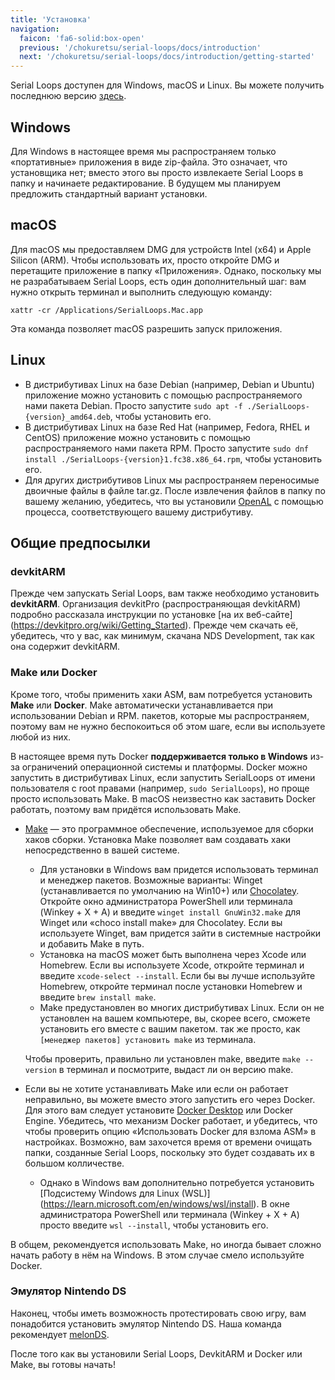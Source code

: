 ```yaml
---
title: 'Установка'
navigation:
  faicon: 'fa6-solid:box-open'
  previous: '/chokuretsu/serial-loops/docs/introduction'
  next: '/chokuretsu/serial-loops/docs/introduction/getting-started'
---
```


Serial Loops доступен для Windows, macOS и Linux. Вы можете получить последнюю версию [здесь](https://github.com/haroohie-club/SerialLoops/releases/latest).

## Windows
Для Windows в настоящее время мы распространяем только «портативные» приложения в виде zip-файла. Это означает, что установщика нет;
вместо этого вы просто извлекаете Serial Loops в папку и начинаете редактирование. В будущем мы планируем предложить стандартный
вариант установки.

## macOS
Для macOS мы предоставляем DMG для устройств Intel (x64) и Apple Silicon (ARM). Чтобы использовать их, просто откройте DMG
и перетащите приложение в папку «Приложения». Однако, поскольку мы не разрабатываем Serial Loops, есть один
дополнительный шаг: вам нужно открыть терминал и выполнить следующую команду:
```
xattr -cr /Applications/SerialLoops.Mac.app
```
Эта команда позволяет macOS разрешить запуск приложения.

## Linux
* В дистрибутивах Linux на базе Debian (например, Debian и Ubuntu) приложение можно установить с помощью распространяемого нами пакета Debian. Просто запустите
  `sudo apt -f ./SerialLoops-{version}_amd64.deb`, чтобы установить его.
* В дистрибутивах Linux на базе Red Hat (например, Fedora, RHEL и CentOS) приложение можно установить с помощью распространяемого нами пакета RPM. Просто запустите
  `sudo dnf install ./SerialLoops-{version}1.fc38.x86_64.rpm`, чтобы установить его.
* Для других дистрибутивов Linux мы распространяем переносимые двоичные файлы в файле tar.gz. После извлечения файлов в папку
  по вашему желанию, убедитесь, что вы установили [OpenAL](https://www.openal.org/) с помощью процесса, соответствующего вашему дистрибутиву.

## Общие предпосылки
### devkitARM
Прежде чем запускать Serial Loops, вам также необходимо установить **devkitARM**. Организация devkitPro (распространяющая devkitARM) подробно рассказала
инструкции по установке [на их веб-сайте] (https://devkitpro.org/wiki/Getting_Started). Прежде чем скачать её, убедитесь, что у вас, как минимум, скачана
NDS Development, так как она содержит devkitARM.

### Make или Docker
Кроме того, чтобы применить хаки ASM, вам потребуется установить **Make** или **Docker**. Make автоматически устанавливается при использовании Debian и RPM.
пакетов, которые мы распространяем, поэтому вам не нужно беспокоиться об этом шаге, если вы используете любой из них.

В настоящее время путь Docker **поддерживается только в Windows** из-за ограничений операционной системы и платформы. Docker можно запустить 
в дистрибутивах Linux, если запустить SerialLoops от имени пользователя с root правами (например, `sudo SerialLoops`), но проще просто использовать Make. В macOS неизвестно
как заставить Docker работать, поэтому вам придётся использовать Make.

* [Make](https://www.gnu.org/software/make/) — это программное обеспечение, используемое для сборки хаков сборки. Установка Make позволяет вам создавать хаки
  непосредственно в вашей системе.
    - Для установки в Windows вам придется использовать терминал и менеджер пакетов. Возможные варианты: Winget (устанавливается по умолчанию на Win10+) или
      [Chocolatey](https://chocolatey.org/). Откройте окно администратора PowerShell или терминала (Winkey + X + A) и введите `winget install GnuWin32.make`
      для Winget или «choco install make» для Chocolatey. Если вы используете Winget, вам придется зайти в системные настройки и добавить Make в путь.
    - Установка на macOS может быть выполнена через Xcode или Homebrew. Если вы используете Xcode, откройте терминал и введите `xcode-select --install`. Если бы вы
      лучше используйте Homebrew, откройте терминал после установки Homebrew и введите `brew install make`.
    - Make предустановлен во многих дистрибутивах Linux. Если он не установлен на вашем компьютере, вы, скорее всего, сможете установить его вместе с вашим пакетом.
      так же просто, как `[менеджер пакетов] установить make` из терминала.
  
  Чтобы проверить, правильно ли установлен make, введите `make --version` в терминал и посмотрите, выдаст ли он версию make.
* Если вы не хотите устанавливать Make или если он работает неправильно, вы можете вместо этого запустить его через Docker. Для этого вам следует
  установите [Docker Desktop](https://www.docker.com/products/docker-desktop/) или Docker Engine. Убедитесь, что механизм Docker работает, и убедитесь, что
  чтобы проверить опцию «Использовать Docker для взлома ASM» в настройках. Возможно, вам захочется время от времени очищать папки, созданные Serial Loops, поскольку это будет
  создавать их в большом колличестве. 
    - Однако в Windows вам дополнительно потребуется установить [Подсистему Windows для Linux (WSL)] (https://learn.microsoft.com/en/windows/wsl/install).
      В окне администратора PowerShell или терминала (Winkey + X + A) просто введите `wsl --install`, чтобы установить его.

В общем, рекомендуется использовать Make, но иногда бывает сложно начать работу в нём на Windows. В этом случае смело используйте Docker.

### Эмулятор Nintendo DS
Наконец, чтобы иметь возможность протестировать свою игру, вам понадобится установить эмулятор Nintendo DS. Наша команда рекомендует [melonDS](https://melonds.kuribo64.net/).

После того как вы установили Serial Loops, DevkitARM и Docker или Make, вы готовы начать!